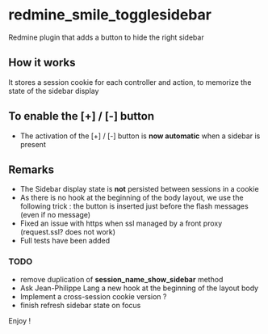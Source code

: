 redmine_smile_togglesidebar
===========================

Redmine plugin that adds a button to hide the right sidebar

## How it works

It stores a session cookie for each controller and action, to memorize the state of the sidebar display

## To enable the [+] / [-] button

- The activation of the  [+] / [-] button is **now automatic** when a sidebar is present

## Remarks

- The Sidebar display state is **not** persisted between sessions in a cookie
- As there is no hook at the beginning of the body layout, we use the following trick : the button is inserted just before the flash messages (even if no message)
- Fixed an issue with https when ssl managed by a front proxy (request.ssl? does not work)
- Full tests have been added

### TODO

- remove duplication of **session_name_show_sidebar** method
- Ask Jean-Philippe Lang a new hook at the beginning of the layout body
- Implement a cross-session cookie version ?
- finish refresh sidebar state on focus

Enjoy !
